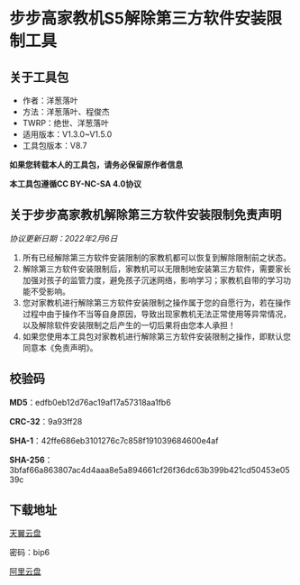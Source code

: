 # 步步高家教机S5解除第三方软件安装限制工具

## 关于工具包
- 作者：洋葱落叶
- 方法：洋葱落叶、程俊杰
- TWRP：绝世、洋葱落叶
- 适用版本：V1.3.0~V1.5.0
- 工具包版本：V8.7

**如果您转载本人的工具包，请务必保留原作者信息**

**本工具包遵循CC BY-NC-SA 4.0协议**

## 关于步步高家教机解除第三方软件安装限制免责声明
*协议更新日期：2022年2月6日*
1. 所有已经解除第三方软件安装限制的家教机都可以恢复到解除限制前之状态。
2. 解除第三方软件安装限制后，家教机可以无限制地安装第三方软件，需要家长加强对孩子的监管力度，避免孩子沉迷网络，影响学习；家教机自带的学习功能不受影响。
3. 您对家教机进行解除第三方软件安装限制之操作属于您的自愿行为，若在操作过程中由于操作不当等自身原因，导致出现家教机无法正常使用等异常情况，以及解除软件安装限制之后产生的一切后果将由您本人承担！
4. 如果您使用本工具包对家教机进行解除第三方软件安装限制之操作，即默认您同意本《免责声明》。

## 校验码
**MD5**：edfb0eb12d76ac19af17a57318aa1fb6

**CRC-32**：9a93ff28

**SHA-1**：42ffe686eb3101276c7c858f191039684600e4af

**SHA-256**：3bfaf66a863807ac4d4aaa8e5a894661cf26f36dc63b399b421cd50453e0539c

## 下载地址
[天翼云盘](https://cloud.189.cn/t/j6rAjm3yuUVz)

密码：bip6

[阿里云盘](https://cloud.189.cn/t/j6rAjm3yuUVz)
